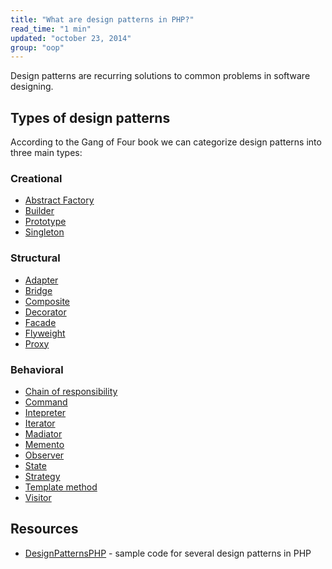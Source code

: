 ```yaml
---
title: "What are design patterns in PHP?"
read_time: "1 min"
updated: "october 23, 2014"
group: "oop"
---
```


Design patterns are recurring solutions to common problems in software designing.

## Types of design patterns

According to the Gang of Four book we can categorize design patterns into three main types:

### Creational

* [Abstract Factory](./design-patterns/abstract-factory.md)
* [Builder](design-patterns/builder.md)
* [Prototype](prototype/)
* [Singleton](singleton/)

### Structural

* [Adapter](adapter/)
* [Bridge](bridge/)
* [Composite](composite/)
* [Decorator](decorator/)
* [Facade](facade/)
* [Flyweight](flyweight/)
* [Proxy](proxy/)

### Behavioral

* [Chain of responsibility](chain-of-responsibility/)
* [Command](command/)
* [Intepreter](interpreter/)
* [Iterator](iterator/)
* [Madiator](madiator/)
* [Memento](memento/)
* [Observer](observer/)
* [State](state/)
* [Strategy](strategy/)
* [Template method](template-method/)
* [Visitor](visitor/)

## Resources

* [DesignPatternsPHP](https://github.com/domnikl/DesignPatternsPHP) - sample code for several design patterns in PHP

